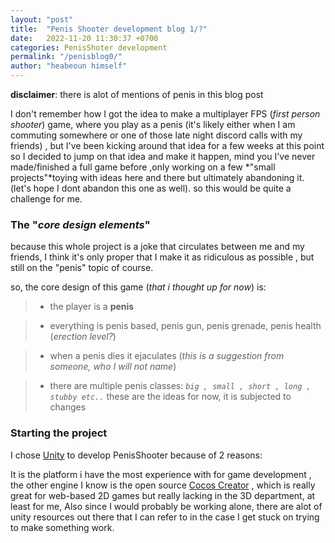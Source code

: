 ```yaml
---
layout: "post"
title:  "Penis Shooter development blog 1/?"
date:   2022-11-20 11:30:37 +0700
categories: PenisShoter development
permalink: "/penisblog0/"
author: "heabeoun himself"
---
```

**disclaimer**: there is alot of mentions of penis in this blog post

I don't remember how I got the idea to make a multiplayer FPS (*first person shooter*) game, where you play as a penis (it's likely either when I am commuting somewhere or one of those late night discord calls with my friends) , but I've been kicking around that idea for a few weeks at this point so I decided to jump on that idea and make it happen, mind you I've never made/finished a full game before ,only working on a few *"small projects"*toying with ideas here and there but ultimately abandoning it. (let's hope I dont abandon this one as well). so this would be quite a challenge for me.

### The "*core design elements*" 
because this whole project is a joke that circulates between me and my friends, I think it's only proper that I make it as ridiculous as possible , but still on the "penis" topic of course.

so, the core design of this game (*that i thought up for now*) is:

> - the player is a **penis**

> - everything is penis based, penis gun, penis grenade, penis health (*erection level?*)

> - when a penis dies it ejaculates (*this is a suggestion from someone, who I will not name*)

> - there are multiple penis classes: *`big , small , short , long , stubby etc..`* these are the ideas for now, it is subjected to changes

### Starting the project

I chose [Unity](https://unity.com/) to develop PenisShooter because of 2 reasons:

It is the platform i have the most experience with for game development , the other engine I know is the open source [Cocos Creator](https://www.cocos.com/en/creator) , which is really great for web-based 2D games but really lacking in the 3D department, at least for me, Also since I would probably be working alone, there are alot of unity resources out there that I can refer to in the case I get stuck on trying to make something work.